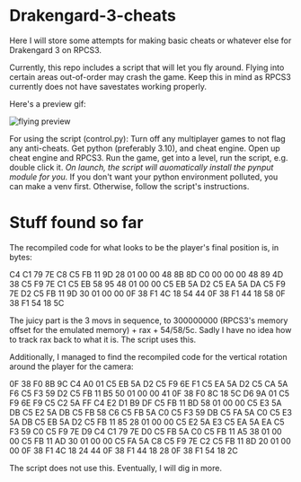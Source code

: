 # Drakengard-3-cheats

Here I will store some attempts for making basic cheats or whatever else for Drakengard 3 on RPCS3.

Currently, this repo includes a script that will let you fly around.
Flying into certain areas out-of-order may crash the game. Keep this in mind as RPCS3 currently does not have savestates working properly.

Here's a preview gif:

![flying preview](preview_fly.gif)

For using the script (control.py): Turn off any multiplayer games to not flag any anti-cheats. Get python (preferably 3.10), and cheat engine. Open up cheat engine and RPCS3. Run the game, get into a level, run the script, e.g. double click it. *On launch, the script will auomatically install the pynput module for you.* If you don't want your python environment polluted, you can make a venv first. Otherwise, follow the script's instructions.



# Stuff found so far

The recompiled code for what looks to be the player's final position is, in bytes:

C4 C1 79 7E C8 C5 FB 11 9D 28 01 00 00 48 8B 8D C0 00 00 00 48 89 4D 38 C5 F9 7E C1 C5 EB 58 95 48 01 00 00 C5 EB 5A D2 C5 EA 5A DA C5 F9 7E D2 C5 FB 11 9D 30 01 00 00 0F 38 F1 4C 18 54 44 0F 38 F1 44 18 58 0F 38 F1 54 18 5C

The juicy part is the 3 movs in sequence, to 300000000 (RPCS3's memory offset for the emulated memory) + rax + 54/58/5c. Sadly I have no idea how to track rax back to what it is.
The script uses this.

Additionally, I managed to find the recompiled code for the vertical rotation around the player for the camera:

0F 38 F0 8B 9C C4 A0 01 C5 EB 5A D2 C5 F9 6E F1 C5 EA 5A D2 C5 CA 5A F6 C5 F3 59 D2 C5 FB 11 B5 50 01 00 00 41 0F 38 F0 8C 18 5C D6 9A 01 C5 F9 6E F9 C5 C2 5A FF C4 E2 D1 B9 DF C5 FB 11 BD 58 01 00 00 C5 E3 5A DB C5 E2 5A DB C5 FB 58 C6 C5 FB 5A C0 C5 F3 59 DB C5 FA 5A C0 C5 E3 5A DB C5 EB 5A D2 C5 FB 11 85 28 01 00 00 C5 E2 5A E3 C5 EA 5A EA C5 F3 59 C0 C5 F9 7E D9 C4 C1 79 7E D0 C5 FB 5A C0 C5 FB 11 A5 38 01 00 00 C5 FB 11 AD 30 01 00 00 C5 FA 5A C8 C5 F9 7E C2 C5 FB 11 8D 20 01 00 00 0F 38 F1 4C 18 24 44 0F 38 F1 44 18 28 0F 38 F1 54 18 2C

The script does not use this.
Eventually, I will dig in more.